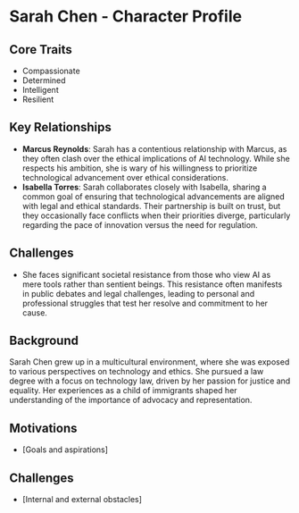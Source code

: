 # Sarah Chen - Character Profile

## Core Traits
- Compassionate
- Determined
- Intelligent
- Resilient

## Key Relationships
- **Marcus Reynolds**: Sarah has a contentious relationship with Marcus, as they often clash over the ethical implications of AI technology. While she respects his ambition, she is wary of his willingness to prioritize technological advancement over ethical considerations.
- **Isabella Torres**: Sarah collaborates closely with Isabella, sharing a common goal of ensuring that technological advancements are aligned with legal and ethical standards. Their partnership is built on trust, but they occasionally face conflicts when their priorities diverge, particularly regarding the pace of innovation versus the need for regulation.

## Challenges
- She faces significant societal resistance from those who view AI as mere tools rather than sentient beings. This resistance often manifests in public debates and legal challenges, leading to personal and professional struggles that test her resolve and commitment to her cause.

## Background
Sarah Chen grew up in a multicultural environment, where she was exposed to various perspectives on technology and ethics. She pursued a law degree with a focus on technology law, driven by her passion for justice and equality. Her experiences as a child of immigrants shaped her understanding of the importance of advocacy and representation.

## Motivations
- [Goals and aspirations]

## Challenges
- [Internal and external obstacles]
